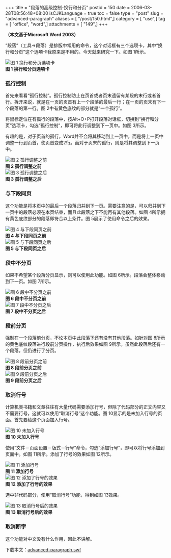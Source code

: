 +++
title = "段落的高级控制-换行和分页"
postid = 150
date = 2006-03-28T08:56:48+08:00
isCJKLanguage = true
toc = false
type = "post"
slug = "advanced-paragraph"
aliases = [ "/post/150.html",]
category = [ "use",]
tag = [ "office", "word",]
attachments = [ "149",]
+++


**（本文基于Microsoft Word 2003）**

“段落”（工具-\>段落）是排版中常用的命令，这个对话框有三个选项卡，其中“换行和分页”这个选项卡我原来是不用的。今天就来研究一下。如图
1所示。

![图 1 换行和分页选项卡](/uploads/2006/03/para01.png)  
**图 1 换行和分页选项卡**

<!--more-->

### 孤行控制

首先来看看“孤行控制”。孤行控制防止在页首或者页末遗留有某段的末行或者首行。拆开来说，就是在一页的页首有上一个段落的最后一行；在一页的页末有下一个段落的第一行。图
2中有黄色底纹的部分就是“一个孤行”。  

将鼠标定位在有孤行的段落中，按Alt+O+P打开段落对话框，切换到“换行和分页”选项卡，勾选“孤行控制”，即可将此行调整到下一页中。如图
3所示。  

有趣的是，对于页首的孤行，Word并不会将其移动到上一页中，而是将上一页中调整一行到页首，使页首变成2行。而对于页末的孤行，则是将其调整到下一页中。

![图 2 孤行调整之前](/uploads/2006/03/para02.png)  
**图 2 孤行调整之前**  
![图 3 孤行调整之后](/uploads/2006/03/para03.png)  
**图 3 孤行调整之后**

### 与下段同页

这个功能是将本页中的最后一个段落归并到下一页。需要注意的是，可以归并到下一页中的段落必须在本页结束，而且此段落之下不能再有其他段落。如图
4所示拥有黄色底纹部分的段落即符合以上条件。图
5展示了使用命令之后的效果。

![图 4 与下段同页之前](/uploads/2006/03/para04.png)  
**图 4 与下段同页之前**  
![图 5 与下段同页之后](/uploads/2006/03/para05.png)  
**图 5 与下段同页之后**

### 段中不分页

如果不希望某个段落分页显示，则可以使用此功能。如图
6所示。段落会整体移动到下一页。如图 7所示。

![图 6 段中不分页之前](/uploads/2006/03/para06.png)  
**图 6 段中不分页之前**  
![图 7 段中不分页之后](/uploads/2006/03/para07.png)  
**图 7 段中不分页之后**

### 段前分页

强制在一个段落前分页，不论本页中此段落下还有没有其他段落。如针对图
8所示的黄色底纹段落进行段前分页操作，执行后效果如图
9所示。虽然此段落后还有一个段落，但仍进行了分页。

![图 8 段前分页之前](/uploads/2006/03/para08.png)  
**图 8 段前分页之前**  
![图 9 段前分页之后](/uploads/2006/03/para09.png)  
**图 9 段前分页之后**

### 取消行号

计算机类书籍和文章往往有大量代码需要添加行号，但除了代码部分的正文内容又不需要行号，这就可以使用“取消行号”这个功能。图
10显示的是未加入行号的页面。首先要给这个页面加入行号。

![图 10 未加入行号](/uploads/2006/03/para10.png)  
**图 10 未加入行号**

使用“文件－页面设置－版式－行号”命令，勾选“添加行号”，即可以将行号添加到页面中。如图
11所示。添加了行号的效果如图 12所示。

![图 11 添加行号](/uploads/2006/03/para11.png)  
**图 11 添加行号**  
![图 12 添加了行号的效果](/uploads/2006/03/para12.png)  
**图 12 添加了行号的效果**

选中非代码部分，使用“取消行号”功能，得到如图 13效果。

![图 13 取消行号后的效果](/uploads/2006/03/para13.png)  
**图 13 取消行号后的效果**

### 取消断字

这个功能对中文没有什么作用，因此不讲解。

下载本文：<span
id="p149">[advanced-paragraph.swf](/uploads/2006/03/advanced-paragraph.swf)</span>


